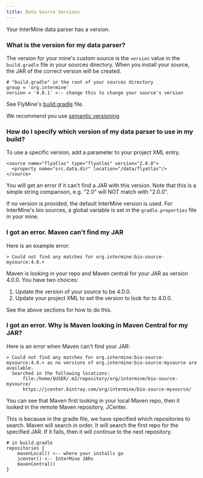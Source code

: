 ```yaml
---
title: Data Source Versions
---
```


Your InterMine data parser has a version.

### What is the version for my data parser?

The version for your mine's custom source is the `version` value in the `build.gradle` file in your sources directory. When you install your source, the JAR of the correct version will be created.

```text
# "build.gradle" in the root of your sources directory
group = 'org.intermine'
version = '4.0.1' <-- change this to change your source's version
```

See FlyMine's [build.gradle](https://github.com/intermine/flymine-bio-sources/blob/master/build.gradle#L26) file.

We recommend you use [semantic versioning](https://semver.org/).

### How do I specify which version of my data parser to use in my build?

To use a specific version, add a parameter to your project XML entry.

```markup
<source name="flyatlas" type="flyatlas" version="2.0.0">
  <property name="src.data.dir" location="/data/flyatlas"/>
</source>
```

You will get an error if it can't find a JAR with this version. Note that this is a simple string comparison, e.g. "2.0" will NOT match with "2.0.0".

If no version is provided, the default InterMine version is used. For InterMine's bio sources, a global variable is set in the `gradle.properties` file in your mine.

### I got an error. Maven can't find my JAR

Here is an example error:

```text
> Could not find any matches for org.intermine:bio-source-mysource:4.0.+
```

Maven is looking in your repo and Maven central for your JAR as version 4.0.0. You have two choices:

1. Update the version of your source to be 4.0.0.
2. Update your project XML to set the version to look for to 4.0.0.

See the above sections for how to do this.

### I got an error. Why is Maven looking in Maven Central for my JAR?

Here is an error when Maven can't find your JAR:

```text
> Could not find any matches for org.intermine:bio-source-mysource:4.0.+ as no versions of org.intermine:bio-source-mysource are available.
  Searched in the following locations:
      file:/home/$USER/.m2/repository/org/intermine/bio-source-mysource/
      https://jcenter.bintray.com/org/intermine/bio-source-mysource/
```

You can see that Maven first looking in your local Maven repo, then it looked in the remote Maven repository, JCenter.

This is because in the gradle file, we have specified which repositories to search. Maven will search in order. It will search the first repo for the specified JAR. If it fails, then it will continue to the next repository.

```text
# in build.gradle
repositories {
    mavenLocal() <-- where your installs go
    jcenter() <-- InterMine JARs
    mavenCentral() 
}
```

